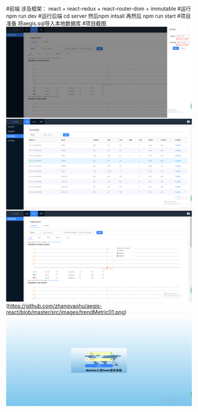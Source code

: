 #前端
涉及框架： react + react-redux + react-router-dom + immutable
#运行
npm run dev
#运行后端
cd server 然后npm intsall 再然后 npm run start
#项目准备
将aegis.sql导入本地数据库
#项目截图
![修改密码](https://github.com/zhangyaohu/aegis-react/blob/master/src/images/modify.png)
![表空间列表](https://github.com/zhangyaohu/aegis-react/blob/master/src/images/tabspace.png)
![趋势图](https://github.com/zhangyaohu/aegis-react/blob/master/src/images/trendMetric.png)
(https://github.com/zhangyaohu/aegis-react/blob/master/src/images/trendMetric01.png)
![登录](https://github.com/zhangyaohu/aegis-react/blob/master/src/images/login.png)